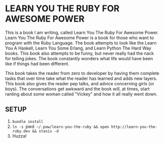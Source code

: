 LEARN YOU THE RUBY FOR AWESOME POWER
====================================

This is a book I am writing,
called Learn You The Ruby For
Awesome Power. Learn You The
Ruby For Awesome Power is a
book for those who want to
program with the Ruby Language.
The book attempts to
look like the Learn You A
Haskell, Learn You Some Erlang,
and Learn Python The Hard Way books.
This book also attempts to be
funny, but never really had
the nack for telling jokes.
The book constantly wonders
what life would have been like
if things had been different.

This book takes the reader from
zero to developer by having them
complete tasks that over time
take what the reader has learned
and adds new layers. This book
also gives the reader pep talks,
and advice concerning girls (or boys). The
conversations get awkward and the
book will, at times, start ranting
about some woman called "Vickey"
and how it all really went down.

SETUP
-----

1. `bundle install`
2. `ln -s `pwd` ~/.pow/learn-you-the-ruby && open http://learn-you-the-ruby.dev && stasis -d`
3. Huzza!
